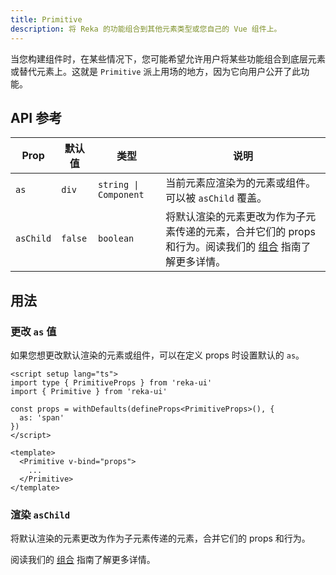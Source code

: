```yaml
---
title: Primitive
description: 将 Reka 的功能组合到其他元素类型或您自己的 Vue 组件上。
---
```


当您构建组件时，在某些情况下，您可能希望允许用户将某些功能组合到底层元素或替代元素上。这就是 `Primitive` 派上用场的地方，因为它向用户公开了此功能。

## API 参考

| Prop | 默认值 | 类型 | 说明                                                                                                 |
|---|---|---|----------------------------------------------------------------------------------------------------|
| `as` | `div` | `string \| Component` | 当前元素应渲染为的元素或组件。可以被 `asChild` 覆盖。                                                                   |
| `asChild` | `false` | `boolean` | 将默认渲染的元素更改为作为子元素传递的元素，合并它们的 props 和行为。阅读我们的 [组合](https://reka-ui.com/guides/composition) 指南了解更多详情。 |

## 用法

### 更改 `as` 值

如果您想更改默认渲染的元素或组件，可以在定义 props 时设置默认的 `as`。

```vue
<script setup lang="ts">
import type { PrimitiveProps } from 'reka-ui'
import { Primitive } from 'reka-ui'

const props = withDefaults(defineProps<PrimitiveProps>(), {
  as: 'span'
})
</script>

<template>
  <Primitive v-bind="props">
    ...
  </Primitive>
</template>
```

### 渲染 `asChild`

将默认渲染的元素更改为作为子元素传递的元素，合并它们的 props 和行为。

阅读我们的 [组合](https://reka-ui.com/docs/guides/composition) 指南了解更多详情。
